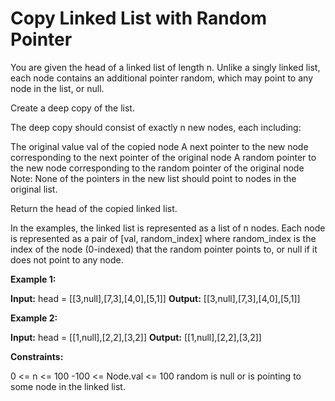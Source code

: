# Copy Linked List with Random Pointer

You are given the head of a linked list of length n. Unlike a singly linked list, each node contains an additional pointer random, which may point to any node in the list, or null.

Create a deep copy of the list.

The deep copy should consist of exactly n new nodes, each including:

The original value val of the copied node
A next pointer to the new node corresponding to the next pointer of the original node
A random pointer to the new node corresponding to the random pointer of the original node
Note: None of the pointers in the new list should point to nodes in the original list.

Return the head of the copied linked list.

In the examples, the linked list is represented as a list of n nodes. Each node is represented as a pair of [val, random_index] where random_index is the index of the node (0-indexed) that the random pointer points to, or null if it does not point to any node.

**Example 1:**

**Input:** head = [[3,null],[7,3],[4,0],[5,1]]
**Output:** [[3,null],[7,3],[4,0],[5,1]]

**Example 2:**

**Input:** head = [[1,null],[2,2],[3,2]]
**Output:** [[1,null],[2,2],[3,2]]

**Constraints:**

0 <= n <= 100
-100 <= Node.val <= 100
random is null or is pointing to some node in the linked list.
